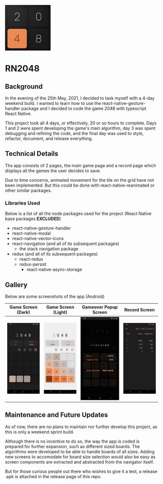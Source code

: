 <img src='./img/logo.png' width='150'>

# RN2048

## Background

In the evening of the 25th May, 2021, I decided to task myself with a 4-day weekend build. I wanted to learn how to use the react-native-gesture-handler package and I decided to code the game 2048 with typescript React Native.

This project took all 4 days, or effectively, 20 or so hours to complete. Days 1 and 2 were spent developing the game's main algorithm, day 3 was spent debugging and refining the code, and the final day was used to style, refactor, document, and release everything.

## Technical Details

Ths app consists of 2 pages, the main game page and a record page which displays all the games the user decides to save.

Due to time concerns, animated movement for the tile on the grid have not been implemented. But this could be done with react-native-reanimated or other similar packages.

### Libraries Used

Below is a list of all the node packages used for the project (React Native base packages **EXCLUDED**)
- react-native-gesture-handler
- react-native-modal
- react-native-vector-icons
- react-navigation (and all of its subsequent packages)
    - the stack navigation package
- redux (and all of its subsequent packages)
    - react-redux
    - redux-persist
        - react-native-async-storage

## Gallery

Below are some screenshots of the app (Android)

|       Game Screen (Dark)        |       Game Screen (Light)        |         Gameover Popup Screen         |            Record Screen            |
| :-----------------------------: | :------------------------------: | :-----------------------------------: | :---------------------------------: |
| <img src='./img/game_dark.jpg'> | <img src='./img/game_light.jpg'> | <img src='./img/gameover_screen.jpg'> | <img src='./img/record_screen.jpg'> |


## Maintenance and Future Updates

As of now, there are no plans to maintain nor further develop this project, as this is only a weekend sprint build.

Although there is no incentive to do so, the way the app is coded is prepared for further expansion, such as different sized boards. The algorithms were developed to be able to handle boards of all sizes. Adding new screens to accomodate for board size selection would also be easy as screen components are extracted and abstracted from the navigator itself.

But for those curious people out there who wishes to give it a test, a release .apk is attached in the release page of this repo.
